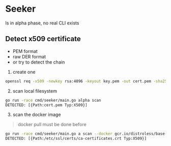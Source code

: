 # Seeker

Is in alpha phase, no real CLI exists

## Detect x509 certificate

* PEM format
* raw DER format
* or try to detect the chain

1. create one

```sh
openssl req -x509 -newkey rsa:4096 -keyout key.pem -out cert.pem -sha256 -days 3650 -nodes -subj "/C=XX/ST=StateName/L=CityName/O=CompanyName/OU=CompanySectionName/CN=CommonNameOrHostname"
```

2. scan local filesystem

```sh
go run -race cmd/seeker/main.go alpha scan
DETECTED: [{Path:cert.pem Typ:X509}]
```

3. scan the docker image

> docker pull must be done before

```sh
go run -race cmd/seeker/main.go a scan --docker gcr.io/distroless/base-debian12
DETECTED: [{Path:/etc/ssl/certs/ca-certificates.crt Typ:X509}]
```
